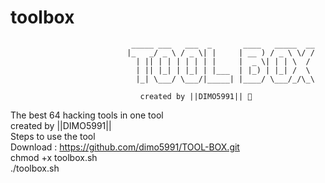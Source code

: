 # toolbox                                                                                                                      


                               _____ ___   ___  _       ____   _____  __                                                    
                              |_   _/ _ \ / _ \| |     | __ ) / _ \ \/ /                                                       
                                | || | | | | | | |     |  _ \| | | \  /                                                   
                                | || |_| | |_| | |___  | |_) | |_| /  \                                                       
                                |_| \___/ \___/|_____| |____/ \___/_/\_\                                                                
                                          
                                 created by ||DIMO5991|| 💚                                          
                                 
The best 64 hacking tools in one tool                                                     
  created by ||DIMO5991||                                                                          
  Steps to use the tool                                                              
  Download   : https://github.com/dimo5991/TOOL-BOX.git                                                  
  chmod +x toolbox.sh                                                     
  ./toolbox.sh                                                      
  
    
